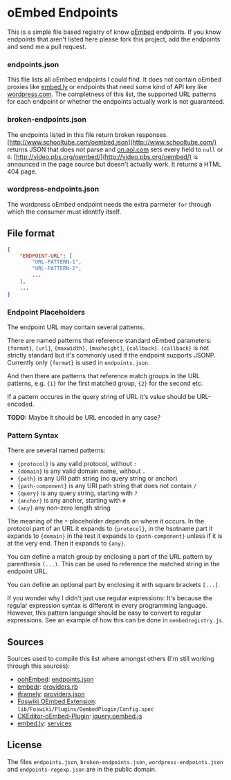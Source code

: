 oEmbed Endpoints
================

This is a simple file based registry of know [oEmbed](http://oembed.com/) endpoints.
If you know endpoints that aren't listed here please fork this project, add the endpoints
and send me a pull request.

### endpoints.json

This file lists all oEmbed endpoints I could find. It does not contain oEmbed proxies
like [embed.ly](http://embed.ly) or endpoints that need some kind of API key like
[wordpress.com](http://wordpress.com/). The completness of this list, the supported URL
patterns for each endpoint or whether the endpoints actually work is not guaranteed.

### broken-endpoints.json

The endpoints listed in this file return broken responses.
[http://www.schooltube.com/oembed.json](http://www.schooltube.com/) returns JSON that does
not parse and [on.aol.com](http://on.aol.com/api) sets every field to `null` or `0`.
[http://video.pbs.org/oembed/](http://video.pbs.org/oembed/) is announced in the page
source but doesn't actually work. It returns a HTML 404 page.

### wordpress-endpoints.json

The wordpress oEmbed endpoint needs the extra parmeter `for` through which the consumer
must identify itself.

File format
-----------

```json
{
	"ENDPOINT-URL": [
		"URL-PATTERN-1",
		"URL-PATTERN-2",
		...
	],
	...
}
```

### Endpoint Placeholders

The endpoint URL may contain several patterns.

There are named patterns that reference standard oEmbed parameters: `{format}`, `{url}`,
`{maxwidth}`, `{maxheight}`, `{callback}`. `{callback}` is not strictly standard but it's
commonly used if the endpoint supports JSONP. Currently only `{format}` is used in
`endpoints.json`.

And then there are patterns that reference match groups in the URL patterns, e.g. `{1}`
for the first matched group, `{2}` for the second etc.

If a pattern occures in the query string of URL it's value should be URL-encoded.

**TODO:** Maybe it should be URL encoded in any case?

### Pattern Syntax

There are several named patterns:

 * `{protocol}` is any valid protocol, without `:`
 * `{domain}` is any valid domain name, without `.`
 * `{path}` is any URI path string (no query string or anchor)
 * `{path-component}` is any URI path string that does not contain `/`
 * `{query}` is any query string, starting with `?`
 * `{anchor}` is any anchor, starting with `#`
 * `{any}` any non-zero length string

The meaning of the `*` placeholder depends on where it occurs. In the protocol part
of an URL it expands to `{protocol}`, in the hsotname part it expands to `{domain}`
in the rest it expands to `{path-component}` unless if it is at the very end. Then
it expands to `{any}`.

You can define a match group by enclosing a part of the URL pattern by parenthesis `(...)`.
This can be used to reference the matched string in the endpoint URL.

You can define an optional part by enclosing it with square brackets `[...]`.

If you wonder why I didn't just use regular expressions: It's because the regular expression
syntax is different in every programming language. However, this pattern language should
be easy to convert to regular expressions. See an example of how this can be done in
`oembedregistry.js`.

Sources
-------

Sources used to compile this list where amongst others (I'm still working through this sources):

 * [oohEmbed](http://oohembed.com): [endpoints.json](https://code.google.com/p/oohembed/source/browse/app/provider/endpoints.json)
 * [embedr](https://github.com/agoragames/oembedr): [providers.rb](https://github.com/agoragames/oembedr/blob/master/lib/oembedr/providers.rb)
 * [iframely](https://github.com/itteco/iframely): [providers.json](https://github.com/itteco/iframely/blob/master/providers.json)
 * [Foswiki OEmbed Extension](http://foswiki.org/Extensions/OEmbedPlugin): `lib/Foswiki/Plugins/OembedPlugin/Config.spec`
 * [CKEditor-oEmbed-Plugin](https://github.com/w8tcha/CKEditor-oEmbed-Plugin): [jquery.oembed.js](https://github.com/w8tcha/CKEditor-oEmbed-Plugin/blob/master/oembed/libs/jquery.oembed.js)
 * [embed.ly](http://embed.ly): [services](http://api.embed.ly/1/services)

License
-------

The files `endpoints.json`, `broken-endpoints.json`, `wordpress-endpoints.json` and
`endpoints-regexp.json` are in the public domain.
